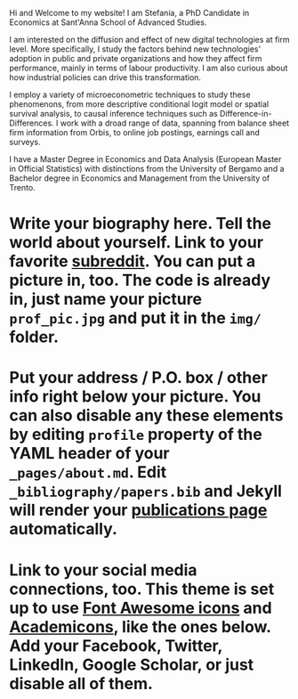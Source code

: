 Hi and Welcome to my website! 
I am Stefania, a PhD Candidate in Economics at Sant'Anna School of Advanced Studies. 

I am interested on the diffusion and effect of new digital technologies at firm level. More specifically, I study the factors behind new technologies' adoption in public and private organizations and how they affect firm performance, mainly in terms of labour productivity. I am also curious about how industrial policies can drive this transformation. 

I employ a variety of microeconometric techniques to study these phenomenons, from more descriptive conditional logit model or spatial survival analysis, to causal inference techniques such as Difference-in-Differences. I work with a droad range of data, spanning from balance sheet firm information from Orbis, to online job postings, earnings call and surveys.  

I have a Master Degree in Economics and Data Analysis (European Master in Official Statistics) with distinctions from the University of Bergamo and a Bachelor degree in Economics and Management from the University of Trento.

# Write your biography here. Tell the world about yourself. Link to your favorite [subreddit](http://reddit.com). You can put a picture in, too. The code is already in, just name your picture `prof_pic.jpg` and put it in the `img/` folder.

# Put your address / P.O. box / other info right below your picture. You can also disable any these elements by editing `profile` property of the YAML header of your `_pages/about.md`. Edit `_bibliography/papers.bib` and Jekyll will render your [publications page](/al-folio/publications/) automatically.

# Link to your social media connections, too. This theme is set up to use [Font Awesome icons](https://fontawesome.com/) and [Academicons](https://jpswalsh.github.io/academicons/), like the ones below. Add your Facebook, Twitter, LinkedIn, Google Scholar, or just disable all of them.
